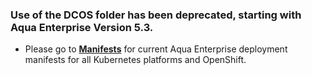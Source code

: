 ### Use of the DCOS folder has been deprecated, starting with Aqua Enterprise Version 5.3.

* Please go to [**Manifests**](https://github.com/aquasecurity/deployments/tree/5.3/orchestrators/kubernetes/manifests) for current Aqua Enterprise deployment manifests for all Kubernetes platforms and OpenShift.